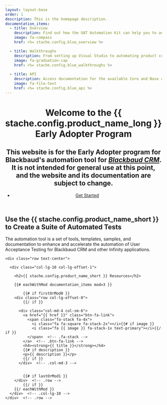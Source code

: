 ```yaml
---
layout: layout-base
order: 1
description: This is the homepage description.
documentation_items:
  - title: Overview
    description: Find out how the UAT Automation Kit can help you to automate your User Acceptance Tests tests for upgrades.
    image: fa-compass
    href: <%= stache.config.blue_overview %>

  - title: Walkthroughs
    description: From setting up Visual Studio to automating product customizations, learn how to create tests with a series of tutorials and guidelines.
    image: fa-graduation-cap
    href: <%= stache.config.blue_walkthroughs %>
    
  - title: API
    description: Access documentation for the available Core and Base code to what functionality comes out of the box with the UAT Automation Kit. 
    image: fa-file-text
    href: <%= stache.config.blue_api %>
---
```


<header class="welcome" data-stellar-background-ratio="0.5">
  <div class="text-vertical-center">
    <h1>Welcome to the {{ stache.config.product_name_long }} Early Adopter Program</h1>
    <h2><strong>This website is for the Early Adopter program for Blackbaud's automation tool for <strong><em><a class="welcome-header-link" href="https://www.blackbaud.com/fundraising-crm/blackbaud-nonprofit-crm">Blackbaud CRM</a></em></strong>. It is not intended for general use at this point, and the website and its documentation are subject to change.</strong></h2>
    <ul class="list-inline">
      <li>
        <a href="{{stache.config.blue_walkthroughs_getting-started}}" class="btn btn-lg btn-primary">Get Started</a>
      </li>
    </ul>
  </div>
</header>

<section id="about" class="about section-padding">
  <div class="container">
    <div class="row">
      <div class="col-sm-12 text-center">
        <h2>Use the {{ stache.config.product_name_short }} to Create a Suite of Automated Tests</h2>
        <p class="lead">The automation tool is a set of tools, templates, samples, and documentation to enhance and accelerate the automation of User Acceptance Testing for Blackbaud CRM and other Infinity applications.</p>
<!--        <p><a href="{{ stache.config.tutorials_getting_started }}" class="btn btn-lg btn-primary">Getting Started</a></p>-->
      </div>  <!-- .col-sm-12 -->
    </div>  <!-- .row -->
  </div>  <!-- .container -->
</section>  <!-- .about -->


<section id="features" class="learn section-padding bg-primary">
  <div class="container">
  
    <div class="row text-center">
    
      <div class="col-lg-10 col-lg-offset-1">
        
        <h2>{{ stache.config.product_name_short }} Resources</h2>
         
        {{# eachWithMod documentation_items mod=3 }}

            {{# if firstOrMod0 }}
        <div class="row col-lg-offset-0"> 
            {{/ if }}
          
          <div class="col-md-4 col-sm-6">
            <a href="{{ href }}" class="btn-fa-link">
              <span class="fa-stack fa-4x">
                <i class="fa fa-square fa-stack-2x"></i>{{# if image }}
                <i class="fa {{ image }} fa-stack-1x text-primary"></i>{{/ if }}
              </span>  <!-- .fa-stack -->
            </a>  <!-- .btn-fa-link -->
            <h4><strong>{{ title }}</strong></h4>
            {{# if description }}
            <p>{{ description }}</p>
            {{/ if }}
          </div>  <!-- .col-md-3 -->
          
          
            {{# if lastOrMod1 }}
        </div>  <!-- .row -->
            {{/ if }}
        {{/ eachWithMod }}
      </div>  <!-- .col-lg-10 -->
    </div>  <!-- .row -->
  </div>  <!-- .container -->
</section>  <!-- .learn -->

<!--
<section id="start" class="start section-padding">
  <div class="container">
    <div class="row">
      <div class="col-sm-12">
        <h2>Get Help</h2>
        <p>Got questions?  We want to help! 
          Check out <a href="{{ stache.config.stache_docs_resources_faq }}">frequently asked questions</a></p>
      </div>  
    </div>  
  </div>  
</section>
-->